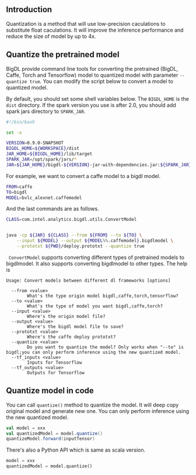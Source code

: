 ## Introduction

Quantization is a method that will use low-precision caculations to substitute float caculations. It will improve the inference performance and reduce the size of model by up to 4x.

## Quantize the pretrained model

BigDL provide command line tools for converting the pretrained
(BigDL, Caffe, Torch and Tensorflow) model to quantized model with
parameter `--quantize true`. You can modify the script below to convert a model to
quantized model.

By default, you should set some shell variables below. The `BIGDL_HOME` is the 
`dist` directory. If the spark version you use is after 2.0, you should add
spark jars directory to `SPARK_JAR`.

```bash
#!/bin/bash

set -x

VERSION=0.9.0-SNAPSHOT
BIGDL_HOME=${WORKSPACE}/dist
JAR_HOME=${BIGDL_HOME}/lib/target
SPARK_JAR=/opt/spark/jars/*
JAR=${JAR_HOME}/bigdl-${VERSION}-jar-with-dependencies.jar:${SPARK_JAR}
```

For example, we want to convert a caffe model to a bigdl model.

```bash
FROM=caffe
TO=bigdl
MODEL=bvlc_alexnet.caffemodel
```

And the last commands are as follows.

```bash
CLASS=com.intel.analytics.bigdl.utils.ConvertModel


java -cp ${JAR} ${CLASS} --from ${FROM} --to ${TO} \
    --input ${MODEL} --output ${MODEL%%.caffemodel}.bigdlmodel \
    --prototxt ${PWD}/deploy.prototxt --quantize true
```

` ConvertModel` supports converting different types of pretrained models to bigdlmodel.
It also supports converting bigdlmodel to other types. The help is

```
Usage: Convert models between different dl frameworks [options]

  --from <value>
        What's the type origin model bigdl,caffe,torch,tensorflow?
  --to <value>
        What's the type of model you want bigdl,caffe,torch?
  --input <value>
        Where's the origin model file?
  --output <value>
        Where's the bigdl model file to save?
  --prototxt <value>
        Where's the caffe deploy prototxt?
  --quantize <value>
        Do you want to quantize the model? Only works when "--to" is bigdl;you can only perform inference using the new quantized model.
  --tf_inputs <value>
        Inputs for Tensorflow
  --tf_outputs <value>
        Outputs for Tensorflow

```

## Quantize model in code

You can call `quantize()` method to quantize the model. It will deep copy original model and generate new one. You can only perform inference using the new quantized model.

```scala
val model = xxx
val quantizedModel = model.quantize()
quantizeModel.forward(inputTensor)
```

There's also a Python API which is same as scala version.

```python
model = xxx
quantizedModel = model.quantize()
```
